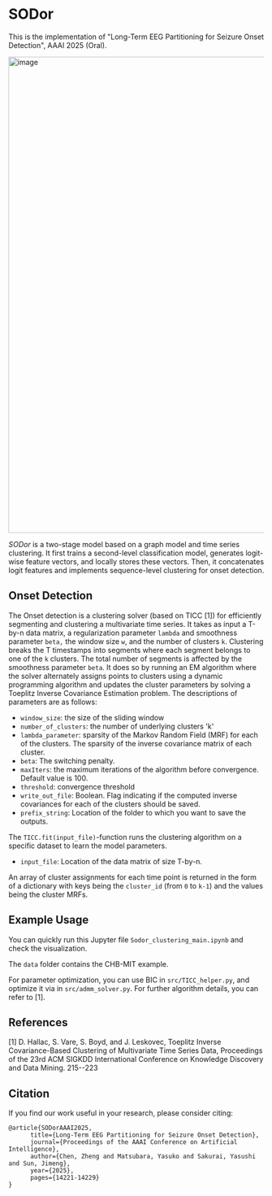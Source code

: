 # SODor
This is the implementation of "Long-Term EEG Partitioning for Seizure Onset Detection", AAAI 2025 (Oral).

<img width="937" alt="image" src="https://github.com/user-attachments/assets/2e849b68-6753-470f-89f0-f9991e9cfeee" />


_SODor_ is a two-stage model based on a graph model and time series clustering.
It first trains a second-level classification model, generates logit-wise feature vectors, and locally stores these vectors.
Then, it concatenates logit features and implements sequence-level clustering for onset detection.




## Onset Detection 

The Onset detection is a clustering solver (based on TICC [1]) for efficiently segmenting and clustering a multivariate time series. It takes as input a T-by-n data matrix, a regularization parameter `lambda` and smoothness parameter `beta,` the window size `w`, and the number of clusters `k`.  Clustering breaks the T timestamps into segments where each segment belongs to one of the `k` clusters. The total number of segments is affected by the smoothness parameter `beta`.
It does so by running an EM algorithm where the solver alternately assigns points to clusters using a dynamic programming algorithm and updates the cluster parameters by solving a Toeplitz Inverse Covariance Estimation problem. 
The descriptions of parameters are as follows:

* `window_size`: the size of the sliding window
* `number_of_clusters`: the number of underlying clusters 'k'
* `lambda_parameter`: sparsity of the Markov Random Field (MRF) for each of the clusters. The sparsity of the inverse covariance matrix of each cluster.
* `beta`: The switching penalty.
* `maxIters`: the maximum iterations of the algorithm before convergence. Default value is 100.
* `threshold`: convergence threshold
* `write_out_file`: Boolean. Flag indicating if the computed inverse covariances for each of the clusters should be saved.
* `prefix_string`: Location of the folder to which you want to save the outputs.


The `TICC.fit(input_file)`-function runs the clustering algorithm on a specific dataset to learn the model parameters.

* `input_file`: Location of the data matrix of size T-by-n.

An array of cluster assignments for each time point is returned in the form of a dictionary with keys being the `cluster_id` (from `0` to `k-1`) and the values being the cluster MRFs.


## Example Usage

You can quickly run this Jupyter file `Sodor_clustering_main.ipynb` and check the visualization.

The `data` folder contains the CHB-MIT example. 

For parameter optimization, you can use BIC in `src/TICC_helper.py`, and optimize it via in `src/admm_solver.py`.
For further algorithm details, you can refer to [1].


## References

[1] D. Hallac, S. Vare, S. Boyd, and J. Leskovec, Toeplitz Inverse Covariance-Based Clustering of
Multivariate Time Series Data, Proceedings of the 23rd ACM SIGKDD International Conference on Knowledge Discovery and Data Mining. 215--223


## Citation
If you find our work useful in your research, please consider citing:
```
@article{SODorAAAI2025,
      title={Long-Term EEG Partitioning for Seizure Onset Detection},
      journal={Proceedings of the AAAI Conference on Artificial Intelligence},
      author={Chen, Zheng and Matsubara, Yasuko and Sakurai, Yasushi and Sun, Jimeng},
      year={2025},
      pages={14221-14229}
}

```
